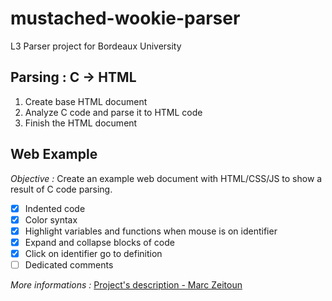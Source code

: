 # mustached-wookie-parser
L3 Parser project for Bordeaux University  

## Parsing : C -> HTML

1. Create base HTML document  
2. Analyze C code and parse it to HTML code
3. Finish the HTML document

## Web Example

*Objective :* Create an example web document with HTML/CSS/JS to show a result of C code parsing.
  
- [X] Indented code
- [X] Color syntax
- [X] Highlight variables and functions when mouse is on identifier
- [X] Expand and collapse blocks of code
- [X] Click on identifier go to definition
- [ ] Dedicated comments

*More informations :* [Project's description - Marc Zeitoun](http://www.labri.fr/perso/zeitoun/enseignement/14-15/AS+IT2/uploads/Site/AnalyseSyntaxique/Projet-ASPP3-2014-15.pdf)
